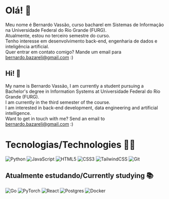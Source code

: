 # Olá! 👋
Meu nome é Bernardo Vassão, curso bacharel em Sistemas de Informação na Universidade Federal do Rio Grande (FURG). <br>
Atualmente, estou no terceiro semestre do curso. <br>
Tenho interesse em desenvolvimento back-end, engenharia de dados e inteligência artificial. <br>
Quer entrar em contato comigo? Mande um email para bernardo.bazareli@gmail.com :)

## Hi! 👋
My name is Bernardo Vassão, I am currently a student pursuing a Bachelor's degree in Information Systems at Universidade Federal do Rio Grande (FURG).<br>
I am currently in the third semester of the course. <br>
I am interested in back-end development, data engineering and artificial intelligence. <br>
Want to get in touch with me? Send an email to bernardo.bazareli@gmail.com :)

# Tecnologias/Technologies 👨‍💻
![Python](https://img.shields.io/badge/python-3670A0?style=for-the-badge&logo=python&logoColor=ffdd54) ![JavaScript](https://img.shields.io/badge/javascript-%23323330.svg?style=for-the-badge&logo=javascript&logoColor=%23F7DF1E) ![HTML5](https://img.shields.io/badge/html5-%23E34F26.svg?style=for-the-badge&logo=html5&logoColor=white) ![CSS3](https://img.shields.io/badge/css3-%231572B6.svg?style=for-the-badge&logo=css3&logoColor=white) ![TailwindCSS](https://img.shields.io/badge/tailwindcss-%2338B2AC.svg?style=for-the-badge&logo=tailwind-css&logoColor=white) ![Git](https://img.shields.io/badge/git-%23F05033.svg?style=for-the-badge&logo=git&logoColor=white)
## Atualmente estudando/Currently studying 📚
![Go](https://img.shields.io/badge/go-%2300ADD8.svg?style=for-the-badge&logo=go&logoColor=white) ![PyTorch](https://img.shields.io/badge/PyTorch-%23EE4C2C.svg?style=for-the-badge&logo=PyTorch&logoColor=white) ![React](https://img.shields.io/badge/react-%2320232a.svg?style=for-the-badge&logo=react&logoColor=%2361DAFB) ![Postgres](https://img.shields.io/badge/postgres-%23316192.svg?style=for-the-badge&logo=postgresql&logoColor=white) ![Docker](https://img.shields.io/badge/docker-%230db7ed.svg?style=for-the-badge&logo=docker&logoColor=white)
